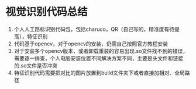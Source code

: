 # 视觉识别代码总结
1. 个人人工路标识别代码包，包括charuco，QR（自己写的，精准度有待提高），特征识别
2. 代码基于opencv，对于opencv的安装，仍需自己按照官方教程安装
3. 对于安装多个opencv版本，或者卸载重装的容易出现.so文件找不到的错误，需要逐一排查，个人电脑安装位置不同解决方案不同，主要是头文件和链接的.so文件是否冲突
4. 特征识别代码需要把对比的图片放置到build文件夹下或者直接加相对、全局路径

